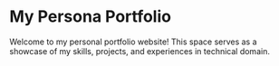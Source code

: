 # My Persona Portfolio
 Welcome to my personal portfolio website! This space serves as a showcase of my skills, projects, and experiences in technical domain.
